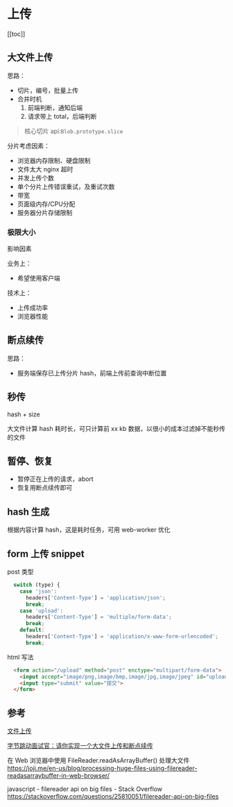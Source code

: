 # 上传
[[toc]]

## 大文件上传

思路：
- 切片，编号，批量上传
- 合并时机
    1. 前端判断，通知后端
    2. 请求带上 total，后端判断

> 核心切片 api:`Blob.prototype.slice`

分片考虑因素：
- 浏览器内存限制、硬盘限制
- 文件太大 nginx 超时
- 并发上传个数
- 单个分片上传错误重试，及重试次数
- 带宽
- 页面级内存/CPU分配
- 服务器分片存储限制

### 极限大小

影响因素

业务上：
- 希望使用客户端

技术上：
- 上传成功率
- 浏览器性能

## 断点续传

思路：
- 服务端保存已上传分片 hash，前端上传前查询中断位置

## 秒传
hash + size

大文件计算 hash 耗时长，可只计算前 xx kb 数据，以很小的成本过滤掉不能秒传的文件

## 暂停、恢复

- 暂停正在上传的请求，abort
- 恢复用断点续传即可

## hash 生成

根据内容计算 hash，这是耗时任务，可用 web-worker 优化

## form 上传 snippet

post 类型
```js
  switch (type) {
    case 'json':
      headers['Content-Type'] = 'application/json';
      break;
    case 'upload':
      headers['Content-Type'] = 'multiple/form-data';
      break;
    default:
      headers['Content-Type'] = 'application/x-www-form-urlencoded';
      break;
```

html 写法
```html
  <form action="/upload" method="post" enctype="multipart/form-data">
    <input accept="image/png,image/bmp,image/jpg,image/jpeg" id="uploadImage" name="img" type="file">
    <input type="submit" value="提交">
  </form>
```

## 参考

[文件上传](https://help.aliyun.com/document_detail/175888.html)

[字节跳动面试官：请你实现一个大文件上传和断点续传](https://juejin.cn/post/6844904046436843527)

在 Web 浏览器中使用 FileReader.readAsArrayBuffer() 处理大文件 https://joji.me/en-us/blog/processing-huge-files-using-filereader-readasarraybuffer-in-web-browser/

javascript - filereader api on big files - Stack Overflow https://stackoverflow.com/questions/25810051/filereader-api-on-big-files

